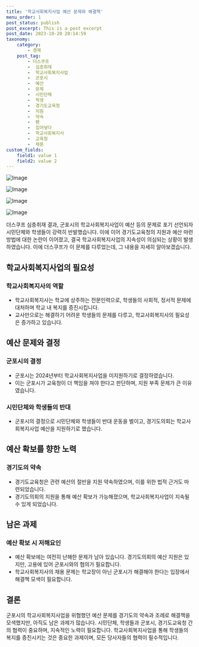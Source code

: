 ```yaml
---
title: '학교사회복지사업 예산 문제와 해결책'
menu_order: 1
post_status: publish
post_excerpt: This is a post excerpt
post_date: 2023-10-20 20:14:59
taxonomy:
    category:
        - 경제
    post_tag:
        - 더스쿠프
        -  심층취재
        -  학교사회복지사업
        -  군포시
        -  예산
        -  문제
        -  시민단체
        -  학생
        -  경기도교육청
        -  지원
        -  약속
        -  펜
        -  집어넣다
        -  학교사회복지사
        -  교육청
        -  채용
custom_fields:
    field1: value 1
    field2: value 2
---
```


![Image](https://imgnews.pstatic.net/image/665/2024/02/06/0000002404_001_20240206143301613.jpg?type=w647)

![Image](https://imgnews.pstatic.net/image/665/2024/02/06/0000002404_002_20240206143301657.jpg?type=w647)

![Image](https://imgnews.pstatic.net/image/665/2024/02/06/0000002404_003_20240206143301691.jpg?type=w647)

![Image](https://imgnews.pstatic.net/image/665/2024/02/06/0000002404_004_20240206143301723.jpg?type=w647)


더스쿠프 심층취재 결과, 군포시의 학교사회복지사업이 예산 등의 문제로 포기 선언되자 시민단체와 학생들이 강력히 반발했습니다. 이에 이어 경기도교육청의 지원과 예산 마련 방법에 대한 논란이 이어졌고, 결국 학교사회복지사업의 지속성이 의심되는 상황이 발생하였습니다. 이에 더스쿠프가 이 문제를 다루었는데, 그 내용을 자세히 알아보겠습니다.

## 학교사회복지사업의 필요성
### 학교사회복지사의 역할
- 학교사회복지사는 학교에 상주하는 전문인력으로, 학생들의 사회적, 정서적 문제에 대처하며 학교 내 복지를 증진시킵니다.
- 교사만으로는 해결하기 어려운 학생들의 문제를 다루고, 학교사회복지사의 필요성은 증가하고 있습니다.

## 예산 문제와 결정
### 군포시의 결정
- 군포시는 2024년부터 학교사회복지사업을 미지원하기로 결정하였습니다.
- 이는 군포시가 교육청이 더 책임을 져야 한다고 판단하며, 지원 부족 문제가 큰 이유였습니다.

### 시민단체와 학생들의 반대
- 군포시의 결정으로 시민단체와 학생들이 반대 운동을 벌이고, 경기도의회는 학교사회복지사업 예산을 지원하기로 했습니다.

## 예산 확보를 향한 노력
### 경기도의 약속
- 경기도교육청은 관련 예산의 절반을 지원 약속하였으며, 이를 위한 법적 근거도 마련되었습니다.
- 경기도의회의 지원을 통해 예산 확보가 가능해졌으며, 학교사회복지사업이 지속될 수 있게 되었습니다.

## 남은 과제
### 예산 확보 시 저해요인
- 예산 확보에는 여전히 난해한 문제가 남아 있습니다. 경기도의회의 예산 지원은 있지만, 고용에 있어 군포시와의 협의가 필요합니다.
- 학교사회복지사의 채용 문제는 학교장이 아닌 군포시가 해결해야 한다는 입장에서 해결책 모색이 필요합니다.

## 결론
군포시의 학교사회복지사업을 위협했던 예산 문제를 경기도의 약속과 조례로 해결책을 모색했지만, 아직도 남은 과제가 많습니다. 시민단체, 학생들과 군포시, 경기도교육청 간의 협력이 중요하며, 지속적인 노력이 필요합니다. 학교사회복지사업을 통해 학생들의 복지를 증진시키는 것은 중요한 과제이며, 모든 당사자들의 협력이 필수적입니다.
